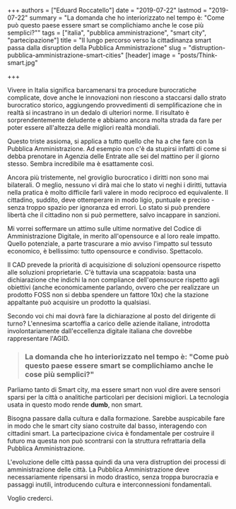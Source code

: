 +++
authors = ["Eduard Roccatello"]
date = "2019-07-22"
lastmod = "2019-07-22"
summary = "La domanda che ho interiorizzato nel tempo è: \"Come può questo paese essere smart se complichiamo anche le cose più semplici?\""
tags = ["italia", "pubblica amministrazione", "smart city", "partecipazione"]
title = "Il lungo percorso verso la cittadinanza smart passa dalla disruption della Pubblica Amministrazione"
slug = "distruption-pubblica-amministrazione-smart-cities"
[header]
image = "posts/Think-smart.jpg"

+++

Vivere in Italia significa barcamenarsi tra procedure burocratiche complicate, dove anche le innovazioni non riescono a staccarsi dallo strato burocratico storico, aggiungendo provvedimenti di semplificazione che in realtà si incastrano in un dedalo di ulteriori norme. Il risultato è sorprendentemente deludente e abbiamo ancora molta strada da fare per poter essere all'altezza delle migliori realtà mondiali.

Questo triste assioma, si applica a tutto quello che ha a che fare con la Pubblica Amministrazione. Ad esempio non c'è da stupirsi infatti di come si debba prenotare in Agenzia delle Entrate alle sei del mattino per il giorno stesso. Sembra incredibile ma è esattamente così.

Ancora più tristemente, nel groviglio burocratico i diritti non sono mai bilaterali. O meglio, nessuno vi dirà mai che lo stato vi neghi i diritti, tuttavia nella pratica è molto difficile farli valere in modo reciproco ed equivalente. Il cittadino, suddito, deve ottemperare in modo ligio, puntuale e preciso - senza troppo spazio per ignoranza ed errori. Lo stato si può prendere libertà che il cittadino non si può permettere, salvo incappare in sanzioni.

Mi vorrei soffermare un attimo sulle ultime normative del Codice di Amministrazione Digitale, in merito all'opensource e al loro reale impatto. Quello potenziale, a parte trascurare a mio avviso l'impatto sul tessuto economico, è bellissimo: tutto opensource e condiviso. Spettacolo.

Il CAD prevede la priorità di acquisizione di soluzioni opensource rispetto alle soluzioni proprietarie. C'è tuttavia una scappatoia: basta una dichiarazione che indichi la non compliance dell'opensource rispetto agli obiettivi (anche economicamente parlando, ovvero che per realizzare un prodotto FOSS non si debba spendere un fattore 10x) che la stazione appaltante può acquisire un prodotto la qualsiasi.

Secondo voi chi mai dovrà fare la dichiarazione al posto del dirigente di turno? L'ennesima scartoffia a carico delle aziende italiane, introdotta involontariamente dall'eccellenza digitale italiana che dovrebbe rappresentare l'AGID.

> ### La domanda che ho interiorizzato nel tempo è: "Come può questo paese essere smart se complichiamo anche le cose più semplici?"

Parliamo tanto di Smart city, ma essere smart non vuol dire avere sensori sparsi per la città o analitiche particolari per decisioni migliori. La tecnologia usata in questo modo rende **dumb**, non smart.

Bisogna passare dalla cultura e dalla formazione. Sarebbe auspicabile fare in modo che le smart city siano costruite dal basso, interagendo con cittadini smart. La partecipazione civica è fondamentale per costruire il futuro ma questa non può scontrarsi con la struttura refrattaria della Pubblica Amministrazione.

L'evoluzione delle città passa quindi da una vera distruption dei processi di amministrazione delle città. La Pubblica Amministrazione deve necessariamente ripensarsi in modo drastico, senza troppa burocrazia e passaggi inutili, introducendo cultura e interconnessioni fondamentali.

Voglio crederci.
